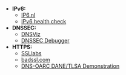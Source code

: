 - **IPv6:** 
  - [IP6.nl](https://ip6.nl/)
  - [IPv6 health check](https://www.mythic-beasts.com/ipv6/health-check/) 
- **DNSSEC:**
  - [DNSViz](http://dnsviz.net/)
  - [DNSSEC Debugger](https://dnssec-debugger.verisignlabs.com/) 
- **HTTPS:**
  - [SSLlabs](https://www.ssllabs.com/ssltest/)
  - [badssl.com](https://badssl.com/)
  - [DNS-OARC DANE/TLSA Demonstration](http://dane.dns-oarc.net/)
